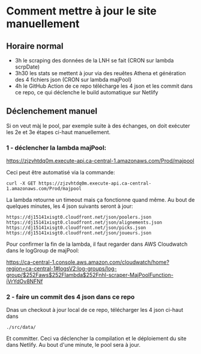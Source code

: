 # Comment mettre à jour le site manuellement

## Horaire normal

* 3h le scraping des données de la LNH se fait (CRON sur lambda scrpDate)
* 3h30 les stats se mettent à jour via des reuêtes Athena et génération des 4 fichiers json (CRON sur lambda majPool)
* 4h le GitHub Action de ce repo télécharge les 4 json et les commit dans ce repo, ce qui déclenche le build automatique sur Netlify

## Déclenchement manuel

Si on veut màj le pool, par exemple suite à des échanges, on doit exécuter les 2e et 3e étapes ci-haut manuellement.

### 1 - déclencher la lambda majPool:

https://zjzvhtdq0m.execute-api.ca-central-1.amazonaws.com/Prod/majpool

Ceci peut être automatisé via la commande:

```
curl -X GET https://zjzvhtdq0m.execute-api.ca-central-1.amazonaws.com/Prod/majpool
```

La lambda retourne un timeout mais ça fonctionne quand même. Au bout de quelques minutes, les 4 json suivants seront à jour:
```
https://dj15141xisgt0.cloudfront.net/json/poolers.json
https://dj15141xisgt0.cloudfront.net/json/alignements.json
https://dj15141xisgt0.cloudfront.net/json/picks.json
https://dj15141xisgt0.cloudfront.net/json/joueurs.json
```
Pour confirmer la fin de la lambda, il faut regarder dans AWS Cloudwatch dans le logGroup de majPool:

https://ca-central-1.console.aws.amazon.com/cloudwatch/home?region=ca-central-1#logsV2:log-groups/log-group/$252Faws$252Flambda$252Fnhl-scraper-MajPoolFunction-iVrYdOv8NFNf

### 2 - faire un commit des 4 json dans ce repo

Dnas un checkout à jour local de ce repo, télécharger les 4 json ci-haut dans 

```./src/data/```

Et committer. Ceci va déclencher la compilation et le déploiement du site dans Netlify. Au bout d'une minute, le pool sera à jour.
